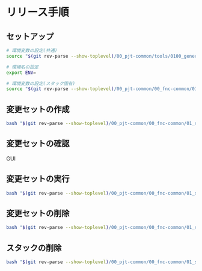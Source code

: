 # リリース手順

## セットアップ

```bash
# 環境変数の設定(共通)
source "$(git rev-parse --show-toplevel)/00_pjt-common/tools/0100_general_setup.sh"

# 環境名の設定
export ENV=

# 環境変数の設定(スタック固有)
source "$(git rev-parse --show-toplevel)/00_pjt-common/00_fnc-common/01_s3-access-log/tools/0101_setup.sh" "${ENV}"
```

## 変更セットの作成

```bash
bash "$(git rev-parse --show-toplevel)/00_pjt-common/00_fnc-common/01_s3-access-log/tools/0111_create_changeset.sh"
```

## 変更セットの確認

GUI

## 変更セットの実行

```bash
bash "$(git rev-parse --show-toplevel)/00_pjt-common/00_fnc-common/01_s3-access-log/tools/0112_execute_changeset.sh"
```

## 変更セットの削除

```bash
bash "$(git rev-parse --show-toplevel)/00_pjt-common/00_fnc-common/01_s3-access-log/tools/0115_delete_changeset.sh"
```

## スタックの削除

```bash
bash "$(git rev-parse --show-toplevel)/00_pjt-common/00_fnc-common/01_s3-access-log/tools/0191_delete_stack.sh"
```